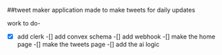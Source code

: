##tweet maker 
application made to make tweets for daily updates 

work to do-

-[x] add clerk
-[] add convex schema
-[] add webhook
-[] make the home page 
-[] make the tweets page
-[] add the ai logic 
